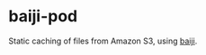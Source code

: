 baiji-pod
=========

Static caching of files from Amazon S3, using [baiji][].

[baiji]: http://github.com/bodylabs/baiji
